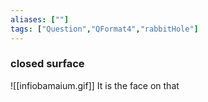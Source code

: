 ```yaml
---
aliases: [""]
tags: ["Question","QFormat4","rabbitHole"]
---
```

### closed surface
![[infiobamaium.gif]]
It is the face on that